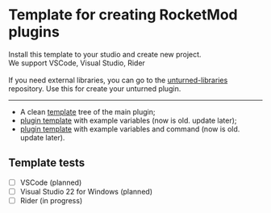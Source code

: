 # Template for creating RocketMod plugins

Install this template to your studio and create new project.<br/>
We support VSCode, Visual Studio, Rider <br/>
<br/>
If you need external libraries, you can go to the [unturned-libraries](https://github.com/d3adwolf/unturned-libraries) repository. Use this for create your unturned plugin.<br>
<hr/>

- A clean [template](https://github.com/AstisCommunity/UnturnedExamplePlugin/tree/main) tree of the main plugin;<br>
- [plugin template](https://github.com/AstisCommunity/UnturnedExamplePlugin/tree/with-variables) with example variables (now is old. update later);<br>
- [plugin template](https://github.com/AstisCommunity/UnturnedExamplePlugin/tree/with-commands) with example variables and command (now is old. update later).

<h2>Template tests</h2>

- [ ] VSCode (planned)
- [ ] Visual Studio 22 for Windows (planned)
- [ ] Rider (in progress)